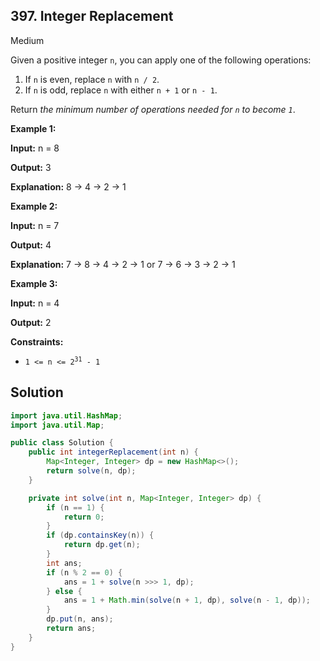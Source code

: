 ## 397\. Integer Replacement

Medium

Given a positive integer `n`, you can apply one of the following operations:

1.  If `n` is even, replace `n` with `n / 2`.
2.  If `n` is odd, replace `n` with either `n + 1` or `n - 1`.

Return _the minimum number of operations needed for `n` to become `1`_.

**Example 1:**

**Input:** n = 8

**Output:** 3

**Explanation:** 8 -> 4 -> 2 -> 1

**Example 2:**

**Input:** n = 7

**Output:** 4

**Explanation:** 7 -> 8 -> 4 -> 2 -> 1 or 7 -> 6 -> 3 -> 2 -> 1

**Example 3:**

**Input:** n = 4

**Output:** 2

**Constraints:**

*   <code>1 <= n <= 2<sup>31</sup> - 1</code>

## Solution

```java
import java.util.HashMap;
import java.util.Map;

public class Solution {
    public int integerReplacement(int n) {
        Map<Integer, Integer> dp = new HashMap<>();
        return solve(n, dp);
    }

    private int solve(int n, Map<Integer, Integer> dp) {
        if (n == 1) {
            return 0;
        }
        if (dp.containsKey(n)) {
            return dp.get(n);
        }
        int ans;
        if (n % 2 == 0) {
            ans = 1 + solve(n >>> 1, dp);
        } else {
            ans = 1 + Math.min(solve(n + 1, dp), solve(n - 1, dp));
        }
        dp.put(n, ans);
        return ans;
    }
}
```